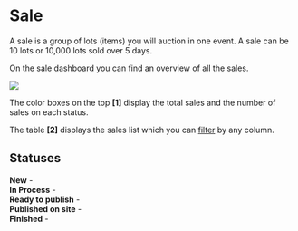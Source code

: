 # Sale

A sale is a group of lots \(items\) you will auction in one event. A sale can be 10 lots or 10,000 lots sold over 5 days.

On the sale dashboard you can find an overview of all the sales.

![](https://user-images.githubusercontent.com/20393485/47137541-8a8ec900-d2bf-11e8-9983-bcb033cdae94.jpg)

The color boxes on the top **\[1\]** display the total sales and the number of sales on each status.

The table **\[2\]** displays the sales list which you can [filter](how-to-find-an-existing-sale.md) by any column.

## Statuses

**New** -   
**In Process** -   
**Ready to publish** -   
**Published on site** -   
**Finished** - 
